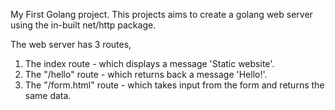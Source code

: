 My First Golang project.
This projects aims to create a golang web server using the in-built net/http package.

The web server has 3 routes,
1. The index route - which displays a message 'Static website'.
2. The "/hello" route - which returns back a message 'Hello!'.
3. The "/form.html" route - which takes input from the form and returns the same data.